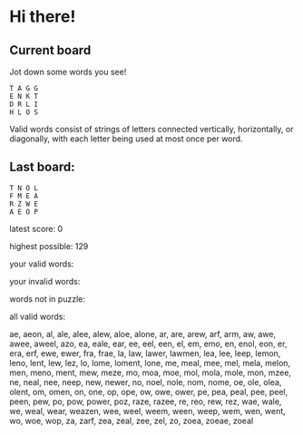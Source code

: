 # Hi there!

## Current board

Jot down some words you see!

```
T A G G 
E N K T 
D R L I 
H L O S 
```

Valid words consist of strings of letters connected vertically, horizontally, or diagonally, with each letter being used at most once per word.

## Last board:

```
T N O L 
F M E A 
R Z W E 
A E O P 
```

latest score: 0

highest possible: 129

your valid words:



your invalid words:



words not in puzzle:



all valid words:

ae, aeon, al, ale, alee, alew, aloe, alone, ar, are, arew, arf, arm, aw, awe, awee, aweel, azo, ea, eale, ear, ee, eel, een, el, em, emo, en, enol, eon, er, era, erf, ewe, ewer, fra, frae, la, law, lawer, lawmen, lea, lee, leep, lemon, leno, lent, lew, lez, lo, lome, loment, lone, me, meal, mee, mel, mela, melon, men, meno, ment, mew, meze, mo, moa, moe, mol, mola, mole, mon, mzee, ne, neal, nee, neep, new, newer, no, noel, nole, nom, nome, oe, ole, olea, olent, om, omen, on, one, op, ope, ow, owe, ower, pe, pea, peal, pee, peel, peen, pew, po, pow, power, poz, raze, razee, re, reo, rew, rez, wae, wale, we, weal, wear, weazen, wee, weel, weem, ween, weep, wem, wen, went, wo, woe, wop, za, zarf, zea, zeal, zee, zel, zo, zoea, zoeae, zoeal